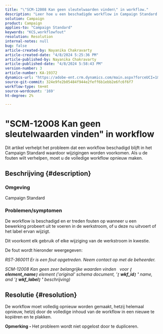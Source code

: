```yaml
---
title: "\"SCM-12008 Kan geen sleutelwaarden vinden\" in workflow."
description: "Leer hoe u een beschadigde workflow in Campaign Standard kunt corrigeren. Maak de volledige workflow opnieuw."
solution: Campaign
product: Campaign
applies-to: "Campaign Standard"
keywords: "KCS,workflowfout"
resolution: Resolution
internal-notes: null
bug: false
article-created-by: Nayanika Chakravarty
article-created-date: "4/8/2024 5:25:36 PM"
article-published-by: Nayanika Chakravarty
article-published-date: "4/8/2024 5:58:43 PM"
version-number: 3
article-number: KA-19372
dynamics-url: "https://adobe-ent.crm.dynamics.com/main.aspx?forceUCI=1&pagetype=entityrecord&etn=knowledgearticle&id=4dca4800-cdf5-ee11-a1fe-6045bd006295"
source-git-commit: 324e9fe2b05484f944e2feff6b1ebb2e6fc6f6f7
workflow-type: tm+mt
source-wordcount: '169'
ht-degree: 2%

---
```


# &quot;SCM-12008 Kan geen sleutelwaarden vinden&quot; in workflow


Dit artikel verhelpt het probleem dat een workflow beschadigd blijft in het Campaign Standard waardoor wijzigingen worden voorkomen. Als u de fouten wilt verhelpen, moet u de volledige workflow opnieuw maken.

## Beschrijving {#description}


### Omgeving

Campaign Standard

### Problemen/symptomen

De workflow is beschadigd en er treden fouten op wanneer u een bewerking probeert uit te voeren in de werkstroom, of u deze nu uitvoert of het label ervan wijzigt.

Dit voorkomt elk gebruik of elke wijziging van de werkstroom in kwestie.

De fout wordt hieronder weergegeven:

*RST-360011 Er is een fout opgetreden. Neem contact op met de beheerder.*

*SCM-12008 Kan geen zeer belangrijke waarden vinden &#x200B; &#x200B; voor <b>`[` element_name`]` </b> element (&#39;original&#39; schema document, &#39;<b>`[` wkf_id`]` &#39;</b> name, and &#39;<b>`[` wkf_label`]` &#39;</b> beschrijving)*


## Resolutie {#resolution}


De workflow moet volledig opnieuw worden gemaakt, hetzij helemaal opnieuw, hetzij door de volledige inhoud van de workflow in een nieuwe te kopiëren en te plakken.

<b>Opmerking - </b>Het probleem wordt niet opgelost door te dupliceren.
